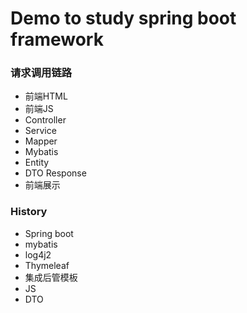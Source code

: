 # Demo to study spring boot framework


### 请求调用链路
- 前端HTML
- 前端JS
- Controller
- Service
- Mapper
- Mybatis
- Entity
- DTO Response
- 前端展示

### History
- Spring boot 
- mybatis
- log4j2
- Thymeleaf
- 集成后管模板
- JS
- DTO


